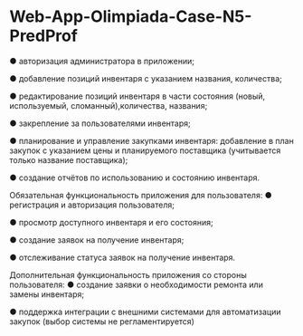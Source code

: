 # Web-App-Olimpiada-Case-N5-PredProf

● авторизация администратора в приложении;

● добавление позиций инвентаря с указанием названия, количества;

● редактирование позиций инвентаря в части состояния (новый, используемый, сломанный),количества, названия;

● закрепление за пользователями инвентаря;

● планирование и управление закупками инвентаря: добавление в план закупок с указанием цены и планируемого поставщика (учитывается только название поставщика);

● создание отчётов по использованию и состоянию инвентаря.

Обязательная функциональность приложения для пользователя:
● регистрация и авторизация пользователя;

● просмотр доступного инвентаря и его состояния;

● создание заявок на получение инвентаря;

● отслеживание статуса заявок на получение инвентаря.

Дополнительная функциональность приложения со стороны
пользователя:
● создание заявки о необходимости ремонта или замены инвентаря;

● поддержка интеграции с внешними системами для автоматизации закупок (выбор системы не регламентируется)

